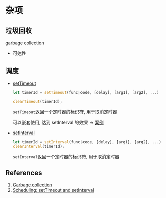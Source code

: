 # 杂项

## 垃圾回收

garbage collection

- 可达性

## 调度

- [setTimeout](https://developer.mozilla.org/zh-CN/docs/Web/API/setTimeout)

  ```javascript
  let timerId = setTimeout(func|code, [delay], [arg1], [arg2], ...)

  clearTimeout(timerId);
  ```

  `setTimeout`返回一个定时器的标识符, 用于取消定时器

  可以嵌套使用, 达到 setInterval 的效果 => [案例](https://zh.javascript.info/settimeout-setinterval#mei-miao-shu-chu-yi-ci)

- [setInterval](https://developer.mozilla.org/zh-CN/docs/Web/API/setInterval)

  ```javascript
  let timerId = setInterval(func|code, [delay], [arg1], [arg2], ...)
  clearInterval(timerId);
  ```

  `setInterval`返回一个定时器的标识符, 用于取消定时器

## References

1. [Garbage collection](https://javascript.info/garbage-collection)
2. [Scheduling: setTimeout and setInterval](https://javascript.info/settimeout-setinterval)
